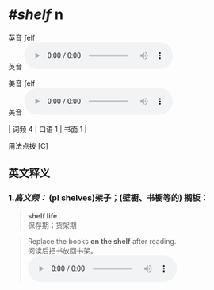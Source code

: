 # ***\#shelf*** n
英音 ʃelf  
英音
<audio src="./media/shelf-B.aac" controls="controls"></audio>

美音 ʃelf  
美音
<audio src="./media/shelf.aac" controls="controls"></audio>



| 词频 4 | 口语 1 | 书面 1 |  

用法点拨  [C]

英文释义
---
### 1.*高义频：* **(pl shelves)架子；(壁橱、书橱等的) 搁板：**  

 > **shelf life**  
 > 保存期；货架期    

 > Replace the books **on the shelf** after reading.  
 > 阅读后把书放回书架。    
<audio src="./media/shelf-1.aac" controls="controls"></audio>


